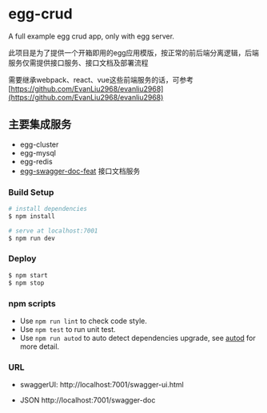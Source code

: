 # egg-crud
A full example egg crud app, only with egg server. 

此项目是为了提供一个开箱即用的egg应用模版，按正常的前后端分离逻辑，后端服务仅需提供接口服务、接口文档及部署流程

需要继承webpack、react、vue这些前端服务的话，可参考[https://github.com/EvanLiu2968/evanliu2968](https://github.com/EvanLiu2968/evanliu2968)

## 主要集成服务
- egg-cluster
- egg-mysql
- egg-redis
- [egg-swagger-doc-feat](https://www.npmjs.com/package/egg-swagger-doc) 接口文档服务

### Build Setup

```bash
# install dependencies
$ npm install

# serve at localhost:7001
$ npm run dev

```

### Deploy

```bash
$ npm start
$ npm stop
```

### npm scripts

- Use `npm run lint` to check code style.
- Use `npm test` to run unit test.
- Use `npm run autod` to auto detect dependencies upgrade, see [autod](https://www.npmjs.com/package/autod) for more detail.

### URL 

- swaggerUI: http://localhost:7001/swagger-ui.html

- JSON
http://localhost:7001/swagger-doc
